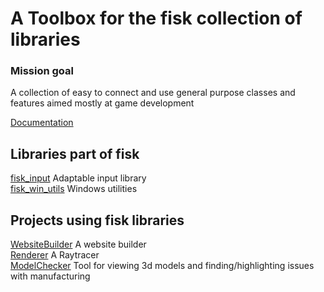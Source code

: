 # A Toolbox for the fisk collection of libraries

### Mission goal
A collection of easy to connect and use general purpose classes and features aimed mostly at game development

[Documentation](DOCUMENTATION.md)


## Libraries part of fisk
[fisk_input](https://github.com/Fiskmans/fisk_input) Adaptable input library  
[fisk_win_utils](https://github.com/Fiskmans/fisk_win_utils) Windows utilities  


## Projects using fisk libraries
[WebsiteBuilder](https://github.com/Fiskmans/WebsiteBuilder) A website builder  
[Renderer](https://github.com/Fiskmans/Renderer) A Raytracer  
[ModelChecker](https://github.com/Fiskmans/FiskModelChecker) Tool for viewing 3d models and finding/highlighting issues with manufacturing  
